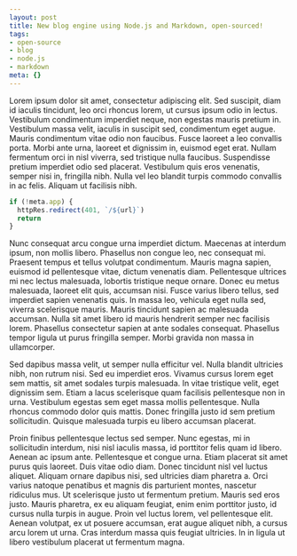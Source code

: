 ```yaml
---
layout: post
title: New blog engine using Node.js and Markdown, open-sourced!
tags:
- open-source
- blog
- node.js
- markdown
meta: {}
---
```


Lorem ipsum dolor sit amet, consectetur adipiscing elit. Sed suscipit, diam id iaculis tincidunt, leo orci rhoncus lorem, ut cursus ipsum odio in lectus. Vestibulum condimentum imperdiet neque, non egestas mauris pretium in. Vestibulum massa velit, iaculis in suscipit sed, condimentum eget augue. Mauris condimentum vitae odio non faucibus. Fusce laoreet a leo convallis porta. Morbi ante urna, laoreet et dignissim in, euismod eget erat. Nullam fermentum orci in nisl viverra, sed tristique nulla faucibus. Suspendisse pretium imperdiet odio sed placerat. Vestibulum quis eros venenatis, semper nisi in, fringilla nibh. Nulla vel leo blandit turpis commodo convallis in ac felis. Aliquam ut facilisis nibh.

```javascript
if (!meta.app) {
  httpRes.redirect(401, `/${url}`)
  return
}
```

Nunc consequat arcu congue urna imperdiet dictum. Maecenas at interdum ipsum, non mollis libero. Phasellus non congue leo, nec consequat mi. Praesent tempus et tellus volutpat condimentum. Mauris magna sapien, euismod id pellentesque vitae, dictum venenatis diam. Pellentesque ultrices mi nec lectus malesuada, lobortis tristique neque ornare. Donec eu metus malesuada, laoreet elit quis, accumsan nisi. Fusce varius libero tellus, sed imperdiet sapien venenatis quis. In massa leo, vehicula eget nulla sed, viverra scelerisque mauris. Mauris tincidunt sapien ac malesuada accumsan. Nulla sit amet libero id mauris hendrerit semper nec facilisis lorem. Phasellus consectetur sapien at ante sodales consequat. Phasellus tempor ligula ut purus fringilla semper. Morbi gravida non massa in ullamcorper.

Sed dapibus massa velit, ut semper nulla efficitur vel. Nulla blandit ultricies nibh, non rutrum nisi. Sed eu imperdiet eros. Vivamus cursus lorem eget sem mattis, sit amet sodales turpis malesuada. In vitae tristique velit, eget dignissim sem. Etiam a lacus scelerisque quam facilisis pellentesque non in urna. Vestibulum egestas sem eget massa mollis pellentesque. Nulla rhoncus commodo dolor quis mattis. Donec fringilla justo id sem pretium sollicitudin. Quisque malesuada turpis eu libero accumsan placerat.

Proin finibus pellentesque lectus sed semper. Nunc egestas, mi in sollicitudin interdum, nisi nisl iaculis massa, id porttitor felis quam id libero. Aenean ac ipsum ante. Pellentesque et congue urna. Etiam placerat sit amet purus quis laoreet. Duis vitae odio diam. Donec tincidunt nisl vel luctus aliquet. Aliquam ornare dapibus nisi, sed ultricies diam pharetra a. Orci varius natoque penatibus et magnis dis parturient montes, nascetur ridiculus mus. Ut scelerisque justo ut fermentum pretium. Mauris sed eros justo. Mauris pharetra, ex eu aliquam feugiat, enim enim porttitor justo, id cursus nulla turpis in augue. Proin vel luctus lorem, vel pellentesque elit. Aenean volutpat, ex ut posuere accumsan, erat augue aliquet nibh, a cursus arcu lorem ut urna. Cras interdum massa quis feugiat ultricies. In in ligula ut libero vestibulum placerat ut fermentum magna.
